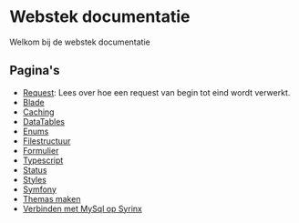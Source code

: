 # Webstek documentatie

Welkom bij de webstek documentatie

## Pagina's

- [Request](request.md): Lees over hoe een request van begin tot eind wordt verwerkt.
- [Blade](blade.md)
- [Caching](caching.md)
- [DataTables](datatables.md)
- [Enums](enums.md)
- [Filestructuur](filestructuur.md)
- [Formulier](formulier.md)
- [Typescript](typescript.md)
- [Status](status.md)
- [Styles](styles.md)
- [Symfony](symfony.md)
- [Themas maken](themas-maken.md)
- [Verbinden met MySql op Syrinx](verbinden-met-mysql-op-syrinx.md)
